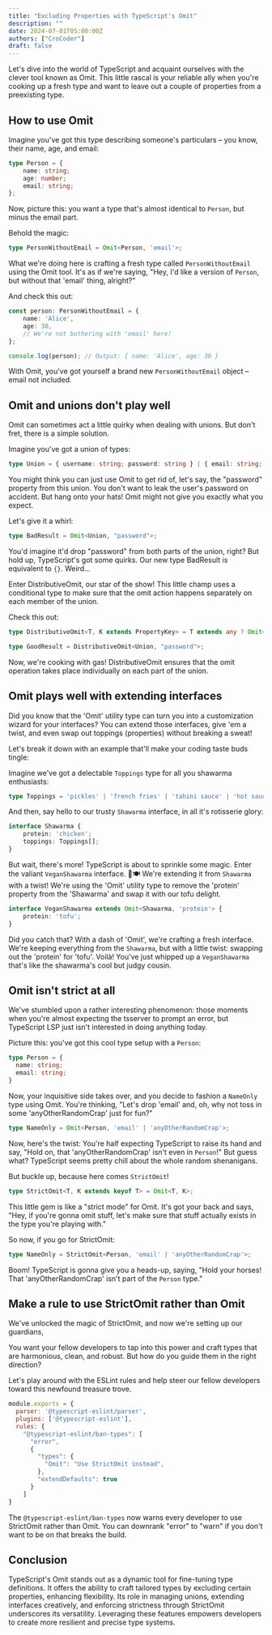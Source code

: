 ```yaml
---
title: "Excluding Properties with TypeScript's Omit"
description: ""
date: 2024-07-01T05:00:00Z
authors: ["CroCoder"]
draft: false
---
```


Let's dive into the world of TypeScript and acquaint ourselves with the clever tool known as Omit. This little rascal is your reliable ally when you're cooking up a fresh type and want to leave out a couple of properties from a preexisting type.

## How to use Omit

Imagine you've got this type describing someone's particulars – you know, their name, age, and email:

```typescript
type Person = {
    name: string;
    age: number;
    email: string;
};
```

Now, picture this: you want a type that's almost identical to `Person`, but minus the email part.

Behold the magic:

```typescript
type PersonWithoutEmail = Omit<Person, 'email'>;

```

What we're doing here is crafting a fresh type called `PersonWithoutEmail` using the Omit tool. It's as if we're saying, "Hey, I'd like a version of `Person`, but without that 'email' thing, alright?"

And check this out:

```typescript
const person: PersonWithoutEmail = {
    name: 'Alice',
    age: 30,
    // We're not bothering with 'email' here!
};

console.log(person); // Output: { name: 'Alice', age: 30 }
```

With Omit, you've got yourself a brand new `PersonWithoutEmail` object – email not included. 

## Omit and unions don't play well

Omit can sometimes act a little quirky when dealing with unions. But don't fret, there is a simple solution.

Imagine you've got a union of types:

```typescript
type Union = { username: string; password: string } | { email: string; }
```

You might think you can just use Omit to get rid of, let's say, the "password" property from this union. You don't want to leak the user's password on accident. But hang onto your hats! Omit might not give you exactly what you expect.

Let's give it a whirl:

```typescript
type BadResult = Omit<Union, "password">;
```

You'd imagine it'd drop "password" from both parts of the union, right? But hold up, TypeScript's got some quirks. Our new type BadResult is equivalent to `{}`. Weird...

Enter DistributiveOmit, our star of the show! This little champ uses a conditional type to make sure that the omit action happens separately on each member of the union.

Check this out:

```typescript
type DistributiveOmit<T, K extends PropertyKey> = T extends any ? Omit<T, K> : never;

type GoodResult = DistributiveOmit<Union, "password">;
```

Now, we're cooking with gas! DistributiveOmit ensures that the omit operation takes place individually on each part of the union.


## Omit plays well with extending interfaces

Did you know that the 'Omit' utility type can turn you into a customization wizard for your interfaces? You can extend those interfaces, give 'em a twist, and even swap out toppings (properties) without breaking a sweat!

Let's break it down with an example that'll make your coding taste buds tingle:

Imagine we've got a delectable `Toppings` type for all you shawarma enthusiasts:

```typescript
type Toppings = 'pickles' | 'french fries' | 'tahini sauce' | 'hot sauce' | 'not ketchup'; 
```

And then, say hello to our trusty `Shawarma` interface, in all it's rotisserie glory:

```typescript
interface Shawarma {
    protein: 'chicken';
    toppings: Toppings[];
}
```

But wait, there's more! TypeScript is about to sprinkle some magic. Enter the valiant `VeganShawarma` interface. 🌱🍽️ We're extending it from `Shawarma` with a twist! We're using the 'Omit' utility type to remove the 'protein' property from the 'Shawarma' and swap it with our tofu delight.

```typescript
interface VeganShawarma extends Omit<Shawarma, 'protein'> {
    protein: 'tofu';
}
```

Did you catch that? With a dash of 'Omit', we're crafting a fresh interface. We're keeping everything from the `Shawarma`, but with a little twist: swapping out the 'protein' for 'tofu'. Voilà! You've just whipped up a `VeganShawarma` that's like the shawarma's cool but judgy cousin.

## Omit isn't strict at all

We've stumbled upon a rather interesting phenomenon: those moments when you're almost expecting the tsserver to prompt an error, but TypeScript LSP just isn't interested in doing anything today.

Picture this: you've got this cool type setup with a `Person`:

```typescript
type Person = {
  name: string;
  email: string;
}
```

Now, your inquisitive side takes over, and you decide to fashion a `NameOnly` type using Omit. You're thinking, "Let's drop 'email' and, oh, why not toss in some 'anyOtherRandomCrap' just for fun?"

```typescript
type NameOnly = Omit<Person, 'email' | 'anyOtherRandomCrap'>;
```

Now, here's the twist: You're half expecting TypeScript to raise its hand and say, "Hold on, that 'anyOtherRandomCrap' isn't even in `Person`!" But guess what? TypeScript seems pretty chill about the whole random shenanigans. 

But buckle up, because here comes `StrictOmit`!

```typescript
type StrictOmit<T, K extends keyof T> = Omit<T, K>;
```

This little gem is like a "strict mode" for Omit. It's got your back and says, "Hey, if you're gonna omit stuff, let's make sure that stuff actually exists in the type you're playing with."

So now, if you go for StrictOmit:

```typescript
type NameOnly = StrictOmit<Person, 'email' | 'anyOtherRandomCrap'>;
```
Boom! TypeScript is gonna give you a heads-up, saying, "Hold your horses! That 'anyOtherRandomCrap' isn't part of the `Person` type."

## Make a rule to use StrictOmit rather than Omit

We've unlocked the magic of StrictOmit, and now we're setting up our guardians, 

You want your fellow developers to tap into this power and craft types that are harmonious, clean, and robust. But how do you guide them in the right direction? 

Let's play around with the ESLint rules and help steer our fellow developers toward this newfound treasure trove.

```javascript
module.exports = {
  parser: '@typescript-eslint/parser',
  plugins: ['@typescript-eslint'],
  rules: {
    "@typescript-eslint/ban-types": [
      "error",
      {
        "types": {
          "Omit": "Use StrictOmit instead",
        },
        "extendDefaults": true
      }
    ]
}
```

The `@typescript-eslint/ban-types` now warns every developer to use StrictOmit rather than Omit. You can downrank "error" to "warn" if you don't want to be on that breaks the build. 

## Conclusion

TypeScript's Omit stands out as a dynamic tool for fine-tuning type definitions. It offers the ability to craft tailored types by excluding certain properties, enhancing flexibility. Its role in managing unions, extending interfaces creatively, and enforcing strictness through StrictOmit underscores its versatility. Leveraging these features empowers developers to create more resilient and precise type systems.
